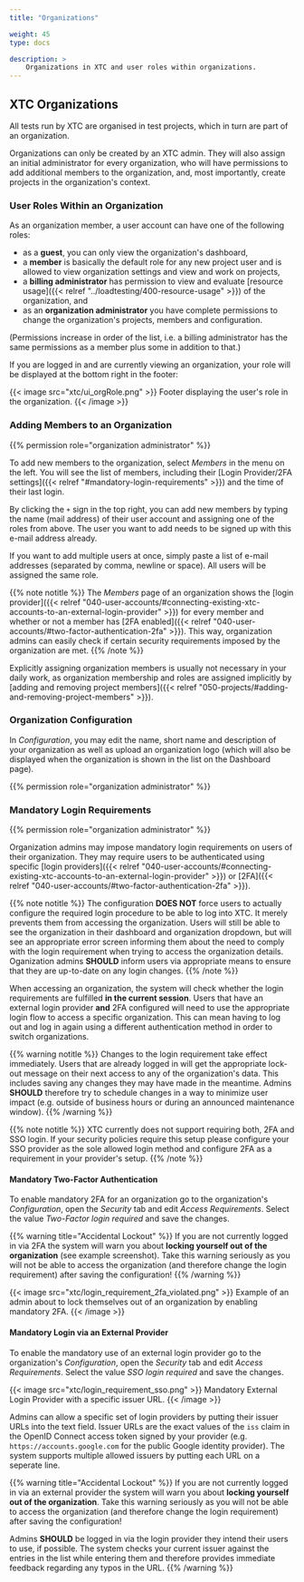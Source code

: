 ```yaml
---
title: "Organizations"

weight: 45
type: docs

description: >
    Organizations in XTC and user roles within organizations.
---
```


## XTC Organizations

All tests run by XTC are organised in test projects, which in turn are part of an organization.

Organizations can only be created by an XTC admin. They will also assign an initial administrator for every organization, who will have permissions to add additional members to the organization, and, most importantly, create projects in the organization's context.


### User Roles Within an Organization

As an organization member, a user account can have one of the following roles:
* as a **guest**, you can only view the organization's dashboard,
* a **member** is basically the default role for any new project user and is allowed to view organization settings and view and work on projects,
* a **billing administrator** has permission to view and evaluate [resource usage]({{< relref "../loadtesting/400-resource-usage" >}}) of the organization, and
* as an **organization administrator** you have complete permissions to change the organization's projects, members and configuration.

(Permissions increase in order of the list, i.e. a billing administrator has the same permissions as a member plus some in addition to that.)

If you are logged in and are currently viewing an organization, your role will be displayed at the bottom right in the footer:

{{< image src="xtc/ui_orgRole.png" >}}
Footer displaying the user's role in the organization.
{{< /image >}}

### Adding Members to an Organization

{{% permission role="organization administrator" %}}

To add new members to the organization, select _Members_ in the menu on the left. You will see the list of members, including their [Login Provider/2FA settings]({{< relref "#mandatory-login-requirements" >}}) and the time of their last login.

By clicking the `+` sign in the top right, you can add new members by typing the name (mail address) of their user account and assigning one of the roles from above. The user you want to add needs to be signed up with this e-mail address already.

If you want to add multiple users at once, simply paste a list of e-mail addresses (separated by comma, newline or space). All users will be assigned the same role.

{{% note notitle %}}
The _Members_ page of an organization shows the [login provider]({{< relref "040-user-accounts/#connecting-existing-xtc-accounts-to-an-external-login-provider" >}}) for every member and whether or not a member has [2FA enabled]({{< relref "040-user-accounts/#two-factor-authentication-2fa" >}}). This way, organization admins can easily check if certain security requirements imposed by the organization are met.
{{% /note %}}

Explicitly assigning organization members is usually not necessary in your daily work, as organization membership and roles are assigned implicitly by [adding and removing project members]({{< relref "050-projects/#adding-and-removing-project-members" >}}).

### Organization Configuration

In _Configuration_, you may edit the name, short name and description of your organization as well as upload an organization logo (which will also be displayed when the organization is shown in the list on the Dashboard page).

{{% permission role="organization administrator" %}}

### Mandatory Login Requirements

{{% permission role="organization administrator" %}}

Organization admins may impose mandatory login requirements on users of their organization. They may require users to be authenticated using specific [login providers]({{< relref "040-user-accounts/#connecting-existing-xtc-accounts-to-an-external-login-provider" >}}) or [2FA]({{< relref "040-user-accounts/#two-factor-authentication-2fa" >}}).

{{% note notitle %}}
The configuration **DOES NOT** force users to actually configure the required login procedure to be able to log into XTC. It merely prevents them from accessing the organization. Users will still be able to see the organization in their dashboard and organization dropdown, but will see an appropriate error screen informing them about the need to comply with the login requirement when trying to access the organization details. Oganization admins **SHOULD** inform users via appropriate means to ensure that they are up-to-date on any login changes.
{{% /note %}}

When accessing an organization, the system will check whether the login requirements are fulfilled **in the current session**. Users that have an external login provider **and** 2FA configured will need to use the appropriate login flow to access a specific organization. This can mean having to log out and log in again using a different authentication method in order to switch organizations.

{{% warning notitle %}}
Changes to the login requirement take effect immediately. Users that are already logged in will get the appropriate lock-out message on their next access to any of the organization's data. This includes saving any changes they may have made in the meantime. Admins **SHOULD** therefore try to schedule changes in a way to minimize user impact (e.g. outside of business hours or during an announced maintenance window).
{{% /warning %}}

{{% note notitle %}}
XTC currently does not support requiring both, 2FA and SSO login. If your security policies require this setup please configure your SSO provider as the sole allowed login method and configure 2FA as a requirement in your provider's setup.
{{% /note %}}

#### Mandatory Two-Factor Authentication

To enable mandatory 2FA for an organization go to the organization's _Configuration_, open the _Security_ tab and edit _Access Requirements_. Select the value _Two-Factor login required_ and save the changes.

{{% warning title="Accidental Lockout" %}}
If you are not currently logged in via 2FA the system will warn you about **locking yourself out of the organization** (see example screenshot). Take this warning seriously as you will not be able to access the organization (and therefore change the login requirement) after saving the configuration!
{{% /warning %}}

{{< image src="xtc/login_requirement_2fa_violated.png" >}}
Example of an admin about to lock themselves out of an organization by enabling mandatory 2FA.
{{< /image >}}

#### Mandatory Login via an External Provider

To enable the mandatory use of an external login provider go to the organization's _Configuration_, open the _Security_ tab and edit _Access Requirements_. Select the value _SSO login required_ and save the changes.

{{< image src="xtc/login_requirement_sso.png" >}}
Mandatory External Login Provider with a specific issuer URL.
{{< /image >}}

Admins can allow a specific set of login providers by putting their issuer URLs into the text field. Issuer URLs are the exact values of the `iss` claim in the OpenID Connect access token signed by your provider (e.g. `https://accounts.google.com` for the public Google identity provider). The system supports multiple allowed issuers by putting each URL on a seperate line.

{{% warning title="Accidental Lockout" %}}
If you are not currently logged in via an external provider the system will warn you about **locking yourself out of the organization**. Take this warning seriously as you will not be able to access the organization (and therefore change the login requirement) after saving the configuration!

Admins **SHOULD** be logged in via the login provider they intend their users to use, if possible. The system checks your current issuer against the entries in the list while entering them and therefore provides immediate feedback regarding any typos in the URL.
{{% /warning %}}